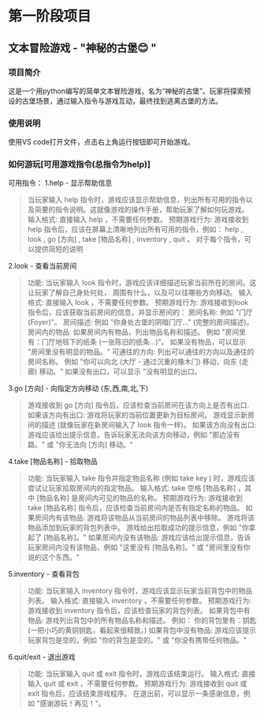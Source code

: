 # 第一阶段项目
## 文本冒险游戏 - "神秘的古堡😊 "
### 项目简介
这是⼀个用python编写的简单文本冒险游戏，名为“神秘的古堡”。玩家将探索预设的古堡场景，通过输⼊指令与游戏互动，最终找到逃离古堡的方法。


### 使用说明
使用VS code打开文件，点击右上角运行按钮即可开始游戏。

### 如何游玩[可用游戏指令(总指令为help)]
可用指令：
1.help - 显示帮助信息
>当玩家输⼊ help 指令时，游戏应该显示帮助信息，列出所有可⽤的指令以及简要的指令说明。这就像游戏的操作⼿册，帮助玩家了解如何玩游戏。
输⼊格式: 直接输⼊ help ，不需要任何参数。
预期游戏⾏为:
游戏接收到 help 指令后，应该在屏幕上清晰地列出所有可⽤的指令，例如： help , look , go [⽅向] , take [物品名称] , inventory , quit 。
对于每个指令，可以提供简短的说明

2.look - 查看当前房间
>功能: 当玩家输⼊ look 指令时，游戏应该详细描述玩家当前所在的房间。这让玩家了解⾃⼰身处何处，
周围有什么，以及可以往哪些⽅向移动。
输⼊格式: 直接输⼊ look ，不需要任何参数。
预期游戏⾏为:
游戏接收到look 指令后，应该获取当前房间的信息，并显示房间的：
房间名称: 例如 "⻔厅 (Foyer)"。
房间描述: 例如 "你身处古堡的阴暗⻔厅..." (完整的房间描述)。
房间内的物品: 如果房间内有物品，列出物品名称和描述。 例如 "房间⾥有：⻔厅地毯下的纸条 (⼀张陈旧的纸条...)"。 
如果没有物品，可以显示 "房间⾥没有明显的物品。"
可通往的⽅向: 列出可以通往的⽅向以及通往的房间名称。 例如 "你可以向北 (⼤厅 - 通过沉重的橡⽊⻔) 移动，向东 (⾛廊) 移动。" 如果没有出⼝，可以显示 "没有明显的出⼝。

3.go [方向] - 向指定⽅向移动 (东,西,南,北,下)
>游戏接收到 go [方向] 指令后，应该检查当前房间在该⽅向上是否有出⼝.
如果该⽅向有出⼝:
游戏将玩家的当前位置更新为⽬标房间。
游戏显示新房间的描述 (就像玩家在新房间输⼊了 look 指令⼀样)。
如果该⽅向没有出⼝:
游戏应该给出提示信息，告诉玩家⽆法向该⽅向移动，例如 "那边没有路。" 或 "你⽆法向 [⽅向] 移动。"

4.take [物品名称] - 拾取物品
>功能: 当玩家输⼊ take 指令并指定物品名称 (例如 take key ) 时，游戏应该尝试让玩家拾取房间内的指定物品。
输⼊格式: take 空格 [物品名称] ，其中 [物品名称] 是房间内可⻅的物品的名称。
预期游戏⾏为:
游戏接收到 take [物品名称] 指令后，应该检查当前房间内是否有指定名称的物品。
如果房间内有该物品:
游戏将该物品从当前房间的物品列表中移除。
游戏将该物品添加到玩家的背包列表中。
游戏给出拾取成功的提示信息，例如 "你拿起了 [物品名称]。"
如果房间内没有该物品:
游戏应该给出提示信息，告诉玩家房间内没有该物品，例如 "这⾥没有 [物品名称]。" 或 "房间⾥没有你说的这个东⻄。"

5.inventory - 查看背包
>功能: 当玩家输⼊ inventory 指令时，游戏应该显示玩家当前背包中的物品列表。
输⼊格式: 直接输⼊ inventory ，不需要任何参数。
预期游戏⾏为:
游戏接收到 inventory 指令后，应该检查玩家的背包列表。
如果背包中有物品:
游戏列出背包中的所有物品名称和描述。 例如：
你的背包⾥有：钥匙 (⼀把⼩巧的⻩铜钥匙，看起来很精致。)
如果背包中没有物品:
游戏应该提示玩家背包是空的，例如 "你的背包是空的。" 或 "你没有携带任何物品。"

6.quit/exit - 退出游戏
>功能: 当玩家输⼊ quit 或 exit 指令时，游戏应该结束运⾏。
输⼊格式: 直接输⼊ quit 或 exit ，不需要任何参数。
预期游戏⾏为:
游戏接收到 quit 或 exit 指令后，应该结束游戏程序。
在退出前，可以显示⼀条感谢信息，例如 "感谢游玩！再⻅！"。
